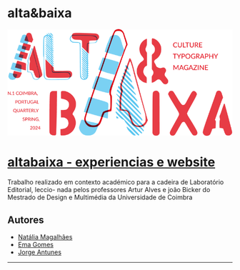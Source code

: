 # alta&baixa

[![](https://github.com/huuuurrrdd/altabaixa/blob/main/Website/site_alta_baixa/img/AB-T%201.png)
](https://huuuurrrdd.github.io/altabaixa/Website/site_alta_baixa/Home.html)

# **[altabaixa - experiencias e website](https://huuuurrrdd.github.io/altabaixa/Website/site_alta_baixa/Home.html)**

Trabalho realizado em contexto académico para a cadeira de Laboratório Editorial, leccio-
nada pelos professores Artur Alves e joão Bicker do Mestrado de Design e Multimédia da Universidade de Coimbra

## Autores

- [Natália Magalhães](https://github.com/Na-Na-Ti)
- [Ema Gomes](https://github.com/huuuurrrdd)
- [Jorge Antunes](https://github.com/jmartsdesign)

----
